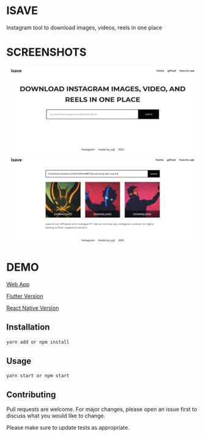 # ISAVE

Instagram tool to download images, videos, reels in one place

# SCREENSHOTS

![](/public/images/cover_image.png)
![](/public/images/cover_image1.png)

# DEMO

[Web App](https://isave.cc/)

[Flutter Version](https://github.com/devyuji/isave_flutter)

[React Native Version](https://github.com/devyuji/isave-app)

## Installation

```bash
yarn add or npm install
```

## Usage

```react
yarn start or npm start
```

## Contributing

Pull requests are welcome. For major changes, please open an issue first to discuss what you would like to change.

Please make sure to update tests as appropriate.
